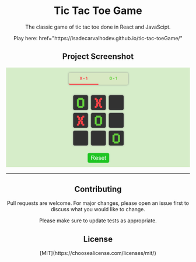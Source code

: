 <h1 align="center">Tic Tac Toe Game</h1>


<p align="center"> The classic game of tic tac toe done in React and JavaScipt. </p>

<p align="center"> Play here: href="https://isadecarvalhodev.github.io/tic-tac-toeGame/" </p>




<h2 align="center"> Project Screenshot </h2>


![The game:]( https://raw.githubusercontent.com/isadecarvalhodev/tic-tac-toeGame/master/tic-tac-toe-screen-shot.png)

__________________________________
<h2 align="center">Contributing </h2>

<p align="center"> Pull requests are welcome. For major changes, please open an issue first to discuss what you would like to change. </p>

<p align="center"> Please make sure to update tests as appropriate. </p>

<h2 align="center"> License </h2>

<p align="center"> [MIT](https://choosealicense.com/licenses/mit/) </p>
